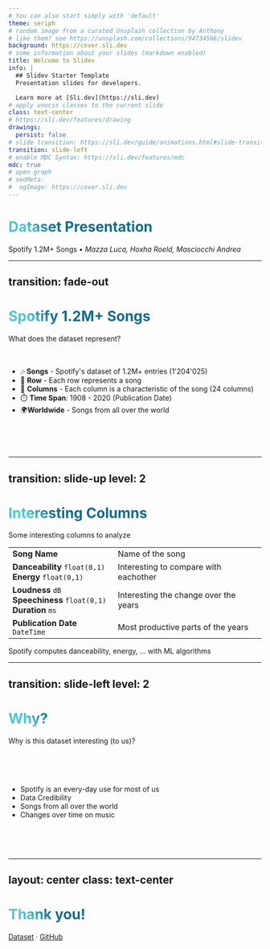 ```yaml
---
# You can also start simply with 'default'
theme: seriph
# random image from a curated Unsplash collection by Anthony
# like them? see https://unsplash.com/collections/94734566/slidev
background: https://cover.sli.dev
# some information about your slides (markdown enabled)
title: Welcome to Slidev
info: |
  ## Slidev Starter Template
  Presentation slides for developers.

  Learn more at [Sli.dev](https://sli.dev)
# apply unocss classes to the current slide
class: text-center
# https://sli.dev/features/drawing
drawings:
  persist: false
# slide transition: https://sli.dev/guide/animations.html#slide-transitions
transition: slide-left
# enable MDC Syntax: https://sli.dev/features/mdc
mdc: true
# open graph
# seoMeta:
#  ogImage: https://cover.sli.dev
---
```


# Dataset Presentation

Spotify 1.2M+ Songs • *Mazza Luca, Hoxha Roeld, Masciocchi Andrea*

<div class="abs-br m-6 text-xl">
  <a href="https://github.com/lucamazzza/spoty" target="_blank" class="slidev-icon-btn">
    <carbon:logo-github />
  </a>
</div>

---
transition: fade-out
---

# [Spotify 1.2M+ Songs](https://www.kaggle.com/datasets/rodolfofigueroa/spotify-12m-songs?select=tracks_features.csv)

What does the dataset represent?
<br>
<br>
<br>

- 🎶 **Songs** - Spotify's dataset of 1.2M+ entries (1'204'025)
- 📏 **Row** - Each row represents a song
- 🎤 **Columns** - Each column is a characteristic of the song (24 columns)
- ⏱️ **Time Span**: 1908 - 2020 (Publication Date)
- 🌍**Worldwide** - Songs from all over the world

<br>
<br>
<br>

<style>
h1 {
  background-color: #2B90B6;
  background-image: linear-gradient(45deg, #4EC5D4 10%, #146b8c 20%);
  background-size: 100%;
  -webkit-background-clip: text;
  -moz-background-clip: text;
  -webkit-text-fill-color: transparent;
  -moz-text-fill-color: transparent;
}
</style>

---
transition: slide-up
level: 2
---

# Interesting Columns
Some interesting columns to analyze

|                                                                        |                                            |
| ---------------------------------------------------------------------- | ------------------------------------------ |
| **Song Name**                                                          | Name of the song                           |
| **Danceability** `float(0,1)`<br>**Energy** `float(0,1)`               | Interesting to compare with eachother      |
| **Loudness** `dB`<br>**Speechiness** `float(0,1)`<br>**Duration** `ms` | Interesting the change over the years      |
| **Publication Date** `DateTime`                                        | Most productive parts of the years         |

Spotify computes danceability, energy, ...  with ML algorithms

---
transition: slide-left
level: 2
---

# Why?
Why is this dataset interesting (to us)?

<br>
<br>
<br>

- Spotify is an every-day use for most of us
- Data Credibility
- Songs from all over the world
- Changes over time on music

<br>
<br>
<br>

<style>
h1 {
  background-color: #2B90B6;
  background-image: linear-gradient(45deg, #4EC5D4 10%, #146b8c 20%);
  background-size: 100%;
  -webkit-background-clip: text;
  -moz-background-clip: text;
  -webkit-text-fill-color: transparent;
  -moz-text-fill-color: transparent;
}
</style>

---
layout: center
class: text-center
---

# Thank you!

[Dataset](https://www.kaggle.com/datasets/rodolfofigueroa/spotify-12m-songs?select=tracks_features.csv) · [GitHub](https://github.com/lucamazzza/spoty)

